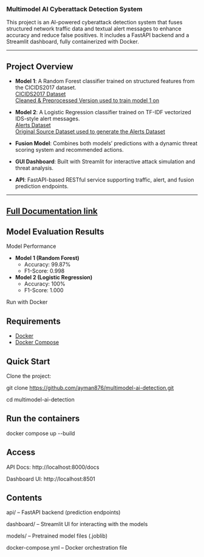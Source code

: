 ### Multimodel AI Cyberattack Detection System 

This project is an AI-powered cyberattack detection system that fuses structured network traffic data and textual alert messages to enhance accuracy and reduce false positives. It includes a FastAPI backend and a Streamlit dashboard, fully containerized with Docker.

---

## Project Overview

- **Model 1**: A Random Forest classifier trained on structured features from the CICIDS2017 dataset.  
   [CICIDS2017 Dataset](https://drive.google.com/drive/folders/14N85Sa08HkzvgpNdVI4jJQUw879wheCj?usp=drive_link)  
   [Cleaned & Preprocessed Version used to train model 1 on](https://drive.google.com/drive/folders/1qhSGynYApq1ts2ZLMGSdoQA_IVJnWGb4?usp=drive_link)

- **Model 2**: A Logistic Regression classifier trained on TF-IDF vectorized IDS-style alert messages.  
   [Alerts Dataset](https://drive.google.com/drive/folders/1lBys20y8nrd_R6xTPNa_pcbjKPnEdKd4?usp=drive_link)  
   [Original Source Dataset used to generate the Alerts Dataset](https://drive.google.com/drive/folders/1FQ6SO3C6FxwtC2_d6NJQ29ZPHfxMoF52?usp=drive_link)


- **Fusion Model**: Combines both models’ predictions with a dynamic threat scoring system and recommended actions.
- **GUI Dashboard**: Built with Streamlit for interactive attack simulation and threat analysis.
- **API**: FastAPI-based RESTful service supporting traffic, alert, and fusion prediction endpoints.

---
## [Full Documentation link](https://docs.google.com/document/d/1O2GH3VQF_csfraU7dmahdYb4ZMB6qGsP/edit?usp=drive_link&ouid=104920214366570664064&rtpof=true&sd=true)
## Model Evaluation Results
Model Performance
- **Model 1 (Random Forest)**
  - Accuracy: 99.87%
  - F1-Score: 0.998
- **Model 2 (Logistic Regression)**
  - Accuracy: 100%
  - F1-Score: 1.000

Run with Docker
## Requirements
- [Docker](https://docs.docker.com/get-docker/)
- [Docker Compose](https://docs.docker.com/compose/install/)


## Quick Start

Clone the project:

git clone https://github.com/ayman876/multimodel-ai-detection.git

cd multimodel-ai-detection

## Run the containers
docker compose up --build

## Access
API Docs: http://localhost:8000/docs

Dashboard UI: http://localhost:8501


## Contents
api/ – FastAPI backend (prediction endpoints)

dashboard/ – Streamlit UI for interacting with the models

models/ – Pretrained model files (.joblib)

docker-compose.yml – Docker orchestration file


